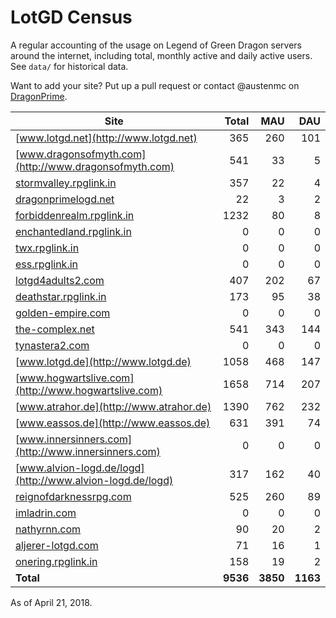 # LotGD Census
A regular accounting of the usage on Legend of Green Dragon servers around the internet, including total, monthly active and daily active users. See `data/` for historical data.

Want to add your site? Put up a pull request or contact @austenmc on [DragonPrime](http://dragonprime.net).


Site | Total | MAU | DAU
--- | ---:| ---:| ---:
[www.lotgd.net](http://www.lotgd.net)|365|260|101
[www.dragonsofmyth.com](http://www.dragonsofmyth.com)|541|33|5
[stormvalley.rpglink.in](http://stormvalley.rpglink.in)|357|22|4
[dragonprimelogd.net](http://dragonprimelogd.net)|22|3|2
[forbiddenrealm.rpglink.in](http://forbiddenrealm.rpglink.in)|1232|80|8
[enchantedland.rpglink.in](http://enchantedland.rpglink.in)|0|0|0
[twx.rpglink.in](http://twx.rpglink.in)|0|0|0
[ess.rpglink.in](http://ess.rpglink.in)|0|0|0
[lotgd4adults2.com](http://lotgd4adults2.com)|407|202|67
[deathstar.rpglink.in](http://deathstar.rpglink.in)|173|95|38
[golden-empire.com](http://golden-empire.com)|0|0|0
[the-complex.net](http://the-complex.net)|541|343|144
[tynastera2.com](http://tynastera2.com)|0|0|0
[www.lotgd.de](http://www.lotgd.de)|1058|468|147
[www.hogwartslive.com](http://www.hogwartslive.com)|1658|714|207
[www.atrahor.de](http://www.atrahor.de)|1390|762|232
[www.eassos.de](http://www.eassos.de)|631|391|74
[www.innersinners.com](http://www.innersinners.com)|0|0|0
[www.alvion-logd.de/logd](http://www.alvion-logd.de/logd)|317|162|40
[reignofdarknessrpg.com](http://reignofdarknessrpg.com)|525|260|89
[imladrin.com](http://imladrin.com)|0|0|0
[nathyrnn.com](http://nathyrnn.com)|90|20|2
[aljerer-lotgd.com](http://aljerer-lotgd.com)|71|16|1
[onering.rpglink.in](http://onering.rpglink.in)|158|19|2
**Total**|**9536**|**3850**|**1163**

As of April 21, 2018.
